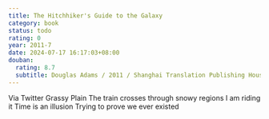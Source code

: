 ```yaml
---
title: The Hitchhiker's Guide to the Galaxy
category: book
status: todo
rating: 0
year: 2011-7
date: 2024-07-17 16:17:03+08:00
douban:
  rating: 8.7
  subtitle: Douglas Adams / 2011 / Shanghai Translation Publishing House
---
```


Via Twitter Grassy Plain The train crosses through snowy regions
I am riding it
Time is an illusion
Trying to prove we ever existed
